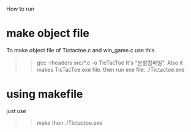 How to run

# make object file
To make object file of Tictactoe.c and win_game.c use this.
>> gcc -Iheaders src/*.c -o TicTacToe
It's "분할컴파일". Also it makes TicTacToe.exe file. then run exe file.
>> ./Tictactoe.exe

# using makefile
just use
>> make
then
>> ./Tictactoe.exe